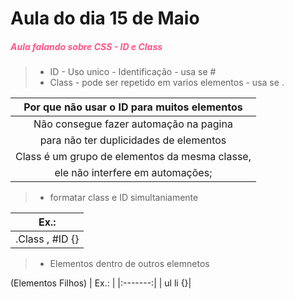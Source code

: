 # Aula do dia 15 de Maio

<h5 style="color: #F58;"> Aula falando sobre CSS - ID e Class </h5>

>- ID - Uso unico - Identificação - usa se #
>- Class - pode ser repetido em varios elementos -  usa se .

| Por que não usar o ID para muitos elementos|
|:-------------------------------------: |
| Não consegue fazer automação na pagina |
| para não ter duplicidades de elementos |
| Class é um grupo de elementos da mesma classe, |
| ele não interfere em automações; |

>- formatar class e ID simultaniamente 

| Ex.:            |
|:--------------: | 
| .Class , #ID {} |

>- Elementos dentro de outros elemnetos 

(Elementos Filhos)
| Ex.:    |
|:-------:|
| ul li {}|


    
   